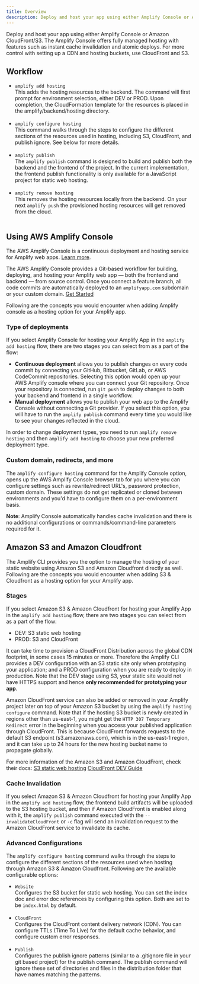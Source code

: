 ```yaml
---
title: Overview
description: Deploy and host your app using either Amplify Console or Amazon CloudFront/S3. The Amplify Console offers fully managed hosting with features such as instant cache invalidation and atomic deploys.
---
```


Deploy and host your app using either Amplify Console or Amazon CloudFront/S3. The Amplify Console offers fully managed hosting with features such as instant cache invalidation and atomic deploys. For more control with setting up a CDN and hosting buckets, use CloudFront and S3.

## Workflow

- `amplify add hosting`<br/>
This adds the hosting resources to the backend. The command will first prompt for environment selection, either DEV or PROD. Upon completion, the CloudFormation template for the resources is placed in the amplify/backend/hosting directory. <br/><br/>
- `amplify configure hosting`<br/>
This command walks through the steps to configure the different sections of the resources used in hosting, including S3, CloudFront, and publish ignore. See below for more details.<br/><br/>
- `amplify publish`<br/>
The `amplify publish` command is designed to build and publish both the backend and the frontend of the project. In the current implementation, the frontend publish functionality is only available for a JavaScript project for static web hosting.<br/><br/>
- `amplify remove hosting`<br/>
This removes the hosting resources locally from the backend. On your next `amplify push` the provisioned hosting resources will get removed from the cloud. <br/><br/>

## Using AWS Amplify Console

<amplify-callout>

The AWS Amplify Console is a continuous deployment and hosting service for Amplify web apps. [Learn more](https://console.amplify.aws).

</amplify-callout>

The AWS Amplify Console provides a Git-based workflow for building, deploying, and hosting your Amplify web app — both the frontend and backend — from source control. Once you connect a feature branch, all code commits are automatically deployed to an `amplifyapp.com` subdomain or your custom domain. [Get Started](https://docs.aws.amazon.com/amplify/latest/userguide/getting-started.html)

Following are the concepts you would encounter when adding Amplify console as a hosting option for your Amplify app.

### Type of deployments

If you select Amplify Console for hosting your Amplify App in the `amplify add hosting` flow, there are two stages you can select from as a part of the flow:

- **Continuous deployment** allows you to publish changes on every code commit by connecting your GitHub, Bitbucket, GitLab, or AWS CodeCommit repositories. Selecting this option would open up your AWS Amplify console where you can connect your Git  repository. Once your repository is connected, run `git push` to deploy changes to both your backend and frontend in a single workflow.
- **Manual deployment** allows you to publish your web app to the Amplify Console without connecting a Git provider. If you select this option, you will have to run the `amplify publish` command every time you would like to see your changes reflected in the cloud.

In order to change deployment types, you need to run `amplify remove hosting` and then `amplify add hosting` to choose your new preferred deployment type.

### Custom domain, redirects, and more

The `amplify configure hosting` command for the Amplify Console option, opens up the AWS Amplify Console browser tab for you where you can configure settings such as rewrite/redirect URL's, password protection, custom domain. 
These settings do not get replicated or cloned between environments and you'd have to configure them on a per-environment basis.

**Note**: Amplify Console automatically handles cache invalidation and there is no additional configurations or commands/command-line parameters required for it.

## Amazon S3 and Amazon Cloudfront

The Amplify CLI provides you the option to manage the hosting of your static website using Amazon S3 and Amazon Cloudfront directly as well. Following are the concepts you would encounter when adding S3 & Cloudfront as a hosting option for your Amplify app.

### Stages
If you select Amazon S3 & Amazon Cloudfront for hosting your Amplify App in the `amplify add hosting` flow, there are two stages you can select from as a part of the flow:
- DEV:  S3 static web hosting
- PROD: S3 and CloudFront

It can take time to provision a CloudFront Distribution across the global CDN footprint, in some cases 15 minutes or more. Therefore the Amplify CLI provides a DEV configuration with an S3 static site only when prototyping your application; and a PROD configuration when you are ready to deploy in production. Note that the DEV stage using S3, your static site would not have HTTPS support and hence **only recommended for prototyping your app**.

Amazon CloudFront service can also be added or removed in your Amplify project later on top of your Amazon S3 bucket by using the `amplify hosting configure` command. Note that if the hosting S3 bucket is newly created in regions other than us-east-1, you might get the `HTTP 307 Temporary Redirect` error in the beginning when you access your published application through CloudFront. This is because CloudFront forwards requests to the default S3 endpoint (s3.amazonaws.com), which is in the us-east-1 region, and it can take up to 24 hours for the new hosting bucket name to propagate globally.

For more  information of the Amazon S3 and Amazon CloudFront, check their docs:
[S3 static web hosting](https://docs.aws.amazon.com/AmazonS3/latest/dev/WebsiteHosting.html)
[CloudFront DEV Guide](https://docs.aws.amazon.com/AmazonCloudFront/latest/DeveloperGuide/Introduction.html)

### Cache Invalidation
If you select Amazon S3 & Amazon Cloudfront for hosting your Amplify App in the `amplify add hosting` flow, the frontend build artifacts will be uploaded to the S3 hosting bucket, and then if Amazon CloudFront is enabled along with it, the `amplify publish` command executed with the `--invalidateCloudFront` or `-c` flag will send an invalidation request to the Amazon CloudFront service to invalidate its cache.

### Advanced Configurations
The `amplify configure hosting` command walks through the steps to configure the different sections of the resources used when hosting through Amazon S3 & Amazon Cloudfront. Following are the available configurable options:
- `Website`<br/>
Configures the S3 bucket for static web hosting. You can set the index doc and error doc references by configuring this option. Both are set to be `index.html` by default.<br/><br/>
- `CloudFront`<br/>
Configures the CloudFront content delivery network (CDN). You can configure TTLs (Time To Live) for the default cache behavior, and configure custom error responses.<br/><br/>
- `Publish`<br/>
Configures the publish ignore patterns (similar to a .gitignore file in your git based project) for the publish command. The publish command will ignore these set of directories and files in the distribution folder that have names matching the patterns.
